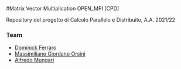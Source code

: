 #Matrix Vector Multiplication OPEN_MPI [CPD]


Repository del progetto di Calcolo Parallelo e Distribuito, A.A. 2021/22







### Team
- [Dominick Ferraro](https://github.com/dom0000D)
- [Massimiliano Giordano Orsini](https://github.com/gomax22)
- [Alfredo Mungari](https://github.com/mungowz)
